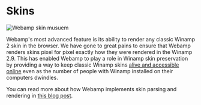 # Skins

![Webamp skin musuem](../../static/img/winamp-skin-museum.png)

Webamp's most advanced feature is its ability to render any classic Winamp 2 skin in the browser. We have gone to great pains to ensure that Webamp renders skins pixel for pixel exactly how they were rendered in the Winamp 2.9. This has enabled Webamp to play a role in Winamp skin preservation by providing a way to keep classic Winamp skins [alive and accessible online](https://jordaneldredge.com/blog/winamp-skin-musuem/) even as the number of people with Winamp installed on their computers dwindles.

You can read more about how Webamp implements skin parsing and rendering in [this blog post](https://jordaneldredge.com/blog/how-winamp2-js-loads-native-skins-in-your-browser/).
